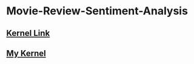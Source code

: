 # Movie-Review-Sentiment-Analysis
## [Kernel Link](https://www.kaggle.com/c/movie-review-sentiment-analysis-kernels-only)
## [My Kernel](https://www.kaggle.com/aaneloy/movie-review-sentiment-analysis)
